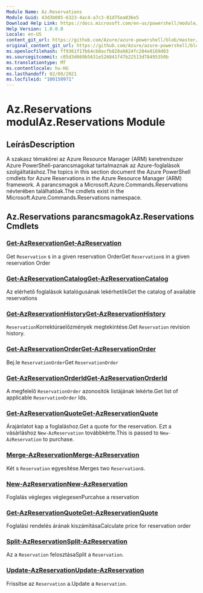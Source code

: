 ```yaml
---
Module Name: Az.Reservations
Module Guid: 43d3b085-6323-4ac4-a7c3-81d75ea036e5
Download Help Link: https://docs.microsoft.com/en-us/powershell/module/az.reservations
Help Version: 1.0.0.0
Locale: en-US
content_git_url: https://github.com/Azure/azure-powershell/blob/master/src/Reservations/Reservations/help/Az.Reservations.md
original_content_git_url: https://github.com/Azure/azure-powershell/blob/master/src/Reservations/Reservations/help/Az.Reservations.md
ms.openlocfilehash: ff9361f17b64cb0acfb820a9824fc284e8169d03
ms.sourcegitcommit: c05d3d669b5631e526841f47b22513d78495350b
ms.translationtype: MT
ms.contentlocale: hu-HU
ms.lasthandoff: 02/09/2021
ms.locfileid: "100150971"
---
```

# <span data-ttu-id="51d34-101">Az.Reservations modul</span><span class="sxs-lookup"><span data-stu-id="51d34-101">Az.Reservations Module</span></span>
## <span data-ttu-id="51d34-102">Leírás</span><span class="sxs-lookup"><span data-stu-id="51d34-102">Description</span></span>
<span data-ttu-id="51d34-103">A szakasz témakörei az Azure Resource Manager (ARM) keretrendszer Azure PowerShell-parancsmagokat tartalmaznak az Azure-foglalások szolgáltatáshoz.</span><span class="sxs-lookup"><span data-stu-id="51d34-103">The topics in this section document the Azure PowerShell cmdlets for Azure Reservations in the Azure Resource Manager (ARM) framework.</span></span> <span data-ttu-id="51d34-104">A parancsmagok a Microsoft.Azure.Commands.Reservations névterében találhatóak.</span><span class="sxs-lookup"><span data-stu-id="51d34-104">The cmdlets exist in the Microsoft.Azure.Commands.Reservations namespace.</span></span>

## <span data-ttu-id="51d34-105">Az.Reservations parancsmagok</span><span class="sxs-lookup"><span data-stu-id="51d34-105">Az.Reservations Cmdlets</span></span>
### [<span data-ttu-id="51d34-106">Get-AzReservation</span><span class="sxs-lookup"><span data-stu-id="51d34-106">Get-AzReservation</span></span>](Get-AzReservation.md)
<span data-ttu-id="51d34-107">Get `Reservation` s in a given reservation Order</span><span class="sxs-lookup"><span data-stu-id="51d34-107">Get `Reservation`s in a given reservation Order</span></span>

### [<span data-ttu-id="51d34-108">Get-AzReservationCatalog</span><span class="sxs-lookup"><span data-stu-id="51d34-108">Get-AzReservationCatalog</span></span>](Get-AzReservationCatalog.md)
<span data-ttu-id="51d34-109">Az elérhető foglalások katalógusának lekérhetők</span><span class="sxs-lookup"><span data-stu-id="51d34-109">Get the catalog of available reservations</span></span>

### [<span data-ttu-id="51d34-110">Get-AzReservationHistory</span><span class="sxs-lookup"><span data-stu-id="51d34-110">Get-AzReservationHistory</span></span>](Get-AzReservationHistory.md)
<span data-ttu-id="51d34-111">`Reservation`Korrektúraelőzmények megtekintése.</span><span class="sxs-lookup"><span data-stu-id="51d34-111">Get `Reservation` revision history.</span></span>

### [<span data-ttu-id="51d34-112">Get-AzReservationOrder</span><span class="sxs-lookup"><span data-stu-id="51d34-112">Get-AzReservationOrder</span></span>](Get-AzReservationOrder.md)
<span data-ttu-id="51d34-113">Bej.le `ReservationOrder`</span><span class="sxs-lookup"><span data-stu-id="51d34-113">Get `ReservationOrder`</span></span>

### [<span data-ttu-id="51d34-114">Get-AzReservationOrderId</span><span class="sxs-lookup"><span data-stu-id="51d34-114">Get-AzReservationOrderId</span></span>](Get-AzReservationOrderId.md)
<span data-ttu-id="51d34-115">A megfelelő `ReservationOrder` azonosítók listájának lekérte.</span><span class="sxs-lookup"><span data-stu-id="51d34-115">Get list of applicable `ReservationOrder` Ids.</span></span>

### [<span data-ttu-id="51d34-116">Get-AzReservationQuote</span><span class="sxs-lookup"><span data-stu-id="51d34-116">Get-AzReservationQuote</span></span>](Get-AzReservationQuote.md)
<span data-ttu-id="51d34-117">Árajánlatot kap a foglaláshoz.</span><span class="sxs-lookup"><span data-stu-id="51d34-117">Get a quote for the reservation.</span></span> <span data-ttu-id="51d34-118">Ezt a vásárláshoz `New-AzReservation` továbbkérte.</span><span class="sxs-lookup"><span data-stu-id="51d34-118">This is passed to `New-AzReservation` to purchase.</span></span>

### [<span data-ttu-id="51d34-119">Merge-AzReservation</span><span class="sxs-lookup"><span data-stu-id="51d34-119">Merge-AzReservation</span></span>](Merge-AzReservation.md)
<span data-ttu-id="51d34-120">Két s `Reservation` egyesítése.</span><span class="sxs-lookup"><span data-stu-id="51d34-120">Merges two `Reservation`s.</span></span>

### [<span data-ttu-id="51d34-121">New-AzReservation</span><span class="sxs-lookup"><span data-stu-id="51d34-121">New-AzReservation</span></span>](New-AzReservation.md)
<span data-ttu-id="51d34-122">Foglalás végleges véglegesen</span><span class="sxs-lookup"><span data-stu-id="51d34-122">Purcahse a reservation</span></span>

### [<span data-ttu-id="51d34-123">Get-AzReservationQuote</span><span class="sxs-lookup"><span data-stu-id="51d34-123">Get-AzReservationQuote</span></span>](Get-AzReservationQuote.md)
<span data-ttu-id="51d34-124">Foglalási rendelés árának kiszámítása</span><span class="sxs-lookup"><span data-stu-id="51d34-124">Calculate price for reservation order</span></span>

### [<span data-ttu-id="51d34-125">Split-AzReservation</span><span class="sxs-lookup"><span data-stu-id="51d34-125">Split-AzReservation</span></span>](Split-AzReservation.md)
<span data-ttu-id="51d34-126">Az a `Reservation` felosztása</span><span class="sxs-lookup"><span data-stu-id="51d34-126">Split a `Reservation`.</span></span>

### [<span data-ttu-id="51d34-127">Update-AzReservation</span><span class="sxs-lookup"><span data-stu-id="51d34-127">Update-AzReservation</span></span>](Update-AzReservation.md)
<span data-ttu-id="51d34-128">Frissítse az `Reservation` a.</span><span class="sxs-lookup"><span data-stu-id="51d34-128">Update a `Reservation`.</span></span>

